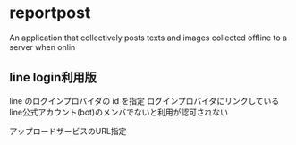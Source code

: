 # reportpost

An application that collectively posts texts and images collected offline to a server when onlin

## line login利用版


line のログインプロバイダの id を指定
ログインプロバイダにリンクしているline公式アカウント(bot)のメンバでないと利用が認可されない

アップロードサービスのURL指定
